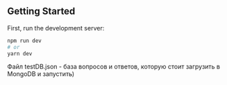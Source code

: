 ## Getting Started

First, run the development server:

```bash
npm run dev
# or
yarn dev
```

Файл testDB.json - база вопросов и ответов, которую стоит загрузить в MongoDB и запустить)


